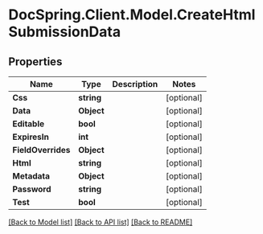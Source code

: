 # DocSpring.Client.Model.CreateHtmlSubmissionData

## Properties

Name | Type | Description | Notes
------------ | ------------- | ------------- | -------------
**Css** | **string** |  | [optional] 
**Data** | **Object** |  | [optional] 
**Editable** | **bool** |  | [optional] 
**ExpiresIn** | **int** |  | [optional] 
**FieldOverrides** | **Object** |  | [optional] 
**Html** | **string** |  | [optional] 
**Metadata** | **Object** |  | [optional] 
**Password** | **string** |  | [optional] 
**Test** | **bool** |  | [optional] 

[[Back to Model list]](../README.md#documentation-for-models) [[Back to API list]](../README.md#documentation-for-api-endpoints) [[Back to README]](../README.md)

